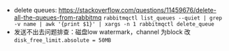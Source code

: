 * delete queues: https://stackoverflow.com/questions/11459676/delete-all-the-queues-from-rabbitmq `rabbitmqctl list_queues --quiet | grep -v name | awk '{print $1}' | xargs -n 1 rabbitmqctl delete_queue`
* 发送不出去问题排查：磁盘low watermark，channel 为block 改`disk_free_limit.absolute = 50MB`
